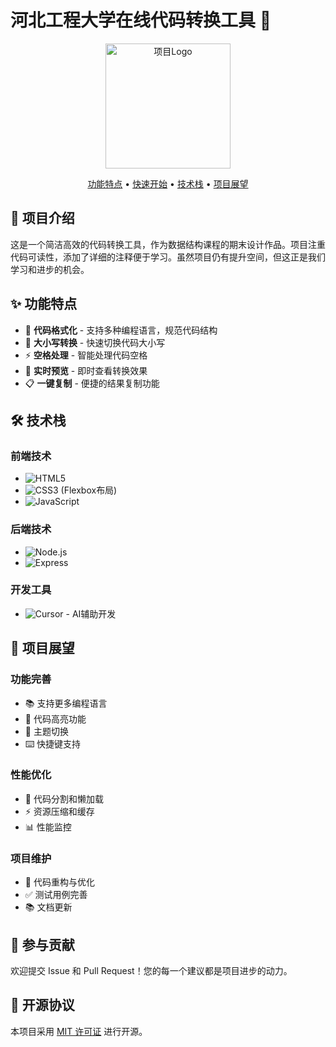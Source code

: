 # 河北工程大学在线代码转换工具 🚀

<p align="center">
  <img src="你的项目logo或截图" alt="项目Logo" width="200">
</p>

<p align="center">
  <a href="#功能特点">功能特点</a> •
  <a href="#快速开始">快速开始</a> •
  <a href="#技术栈">技术栈</a> •
  <a href="#项目展望">项目展望</a>
</p>

## 📖 项目介绍

这是一个简洁高效的代码转换工具，作为数据结构课程的期末设计作品。项目注重代码可读性，添加了详细的注释便于学习。虽然项目仍有提升空间，但这正是我们学习和进步的机会。

## ✨ 功能特点

- 🎯 **代码格式化** - 支持多种编程语言，规范代码结构
- 🔄 **大小写转换** - 快速切换代码大小写
- ⚡ **空格处理** - 智能处理代码空格
- 👀 **实时预览** - 即时查看转换效果
- 📋 **一键复制** - 便捷的结果复制功能

## 🛠️ 技术栈

### 前端技术
- ![HTML5](https://img.shields.io/badge/-HTML5-E34F26?style=flat-square&logo=html5&logoColor=white)
- ![CSS3](https://img.shields.io/badge/-CSS3-1572B6?style=flat-square&logo=css3) (Flexbox布局)
- ![JavaScript](https://img.shields.io/badge/-JavaScript-F7DF1E?style=flat-square&logo=javascript&logoColor=black)

### 后端技术
- ![Node.js](https://img.shields.io/badge/-Node.js-339933?style=flat-square&logo=node.js&logoColor=white)
- ![Express](https://img.shields.io/badge/-Express-000000?style=flat-square&logo=express)

### 开发工具
- ![Cursor](https://img.shields.io/badge/-Cursor-4B32C3?style=flat-square) - AI辅助开发

## 🚀 项目展望

### 功能完善
- 📚 支持更多编程语言
- 🎨 代码高亮功能
- 🌈 主题切换
- ⌨️ 快捷键支持

### 性能优化
- 🔄 代码分割和懒加载
- ⚡ 资源压缩和缓存
- 📊 性能监控

### 项目维护
- 📝 代码重构与优化
- ✅ 测试用例完善
- 📚 文档更新

## 🤝 参与贡献

欢迎提交 Issue 和 Pull Request！您的每一个建议都是项目进步的动力。

## 📄 开源协议

本项目采用 [MIT 许可证](LICENSE) 进行开源。
